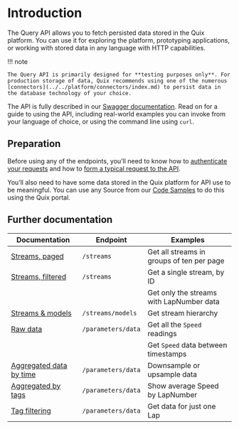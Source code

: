 # Introduction

The Query API allows you to fetch persisted data stored in the Quix platform. You can use it for exploring the platform, prototyping applications, or working with stored data in any language with HTTP capabilities.

!!! note

    The Query API is primarily designed for **testing purposes only**. For production storage of data, Quix recommends using one of the numerous [connectors](../../platform/connectors/index.md) to persist data in the database technology of your choice.

The API is fully described in our [Swagger documentation](get-swagger.md). Read on for a guide to using the API, including real-world examples you can invoke from your language of choice, or using the command line using `curl`.

## Preparation

Before using any of the endpoints, you’ll need to know how to [authenticate your requests](authenticate.md) and how to [form a typical request to the API](request.md).

You’ll also need to have some data stored in the Quix platform for API use to be meaningful. You can use any Source from our [Code Samples](../../platform/samples/samples.md) to do this using the Quix portal.

## Further documentation

| Documentation                                | Endpoint           | Examples                                  |
| -------------------------------------------- | ------------------ | ----------------------------------------- |
| [Streams, paged](streams-paged.md)           | `/streams`         | Get all streams in groups of ten per page |
| [Streams, filtered](streams-filtered.md)     | `/streams`         | Get a single stream, by ID                |
|                                              |                    | Get only the streams with LapNumber data  |
| [Streams & models](streams-models.md)        | `/streams/models`  | Get stream hierarchy                      |
| [Raw data](raw-data.md)                      | `/parameters/data` | Get all the `Speed` readings              |
|                                              |                    | Get `Speed` data between timestamps       |
| [Aggregated data by time](aggregate-time.md) | `/parameters/data` | Downsample or upsample data               |
| [Aggregated by tags](aggregate-tags.md)      | `/parameters/data` | Show average Speed by LapNumber           |
| [Tag filtering](filter-tags.md)              | `/parameters/data` | Get data for just one Lap                 |
